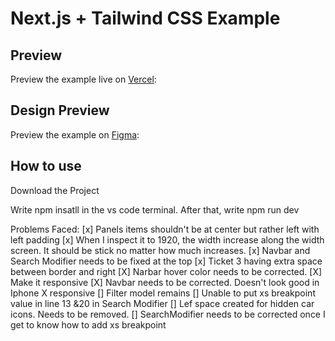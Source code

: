 # Next.js + Tailwind CSS Example

## Preview

Preview the example live on [Vercel](https://share-trip-bus-info.vercel.app/):

## Design Preview

Preview the example on [Figma](<https://www.figma.com/file/N5c8NTiBf14GzHIQ6MAzED/Bus-UI-Test-for-Candidates-(Copy)?node-id=0%3A1>):

## How to use

Download the Project

Write npm insatll in the vs code terminal. After that, write npm run dev

Problems Faced:
[x] Panels items shouldn't be at center but rather left with left padding
[x] When I inspect it to 1920, the width increase along the width screen. It should be stick no matter how much increases.
[x] Navbar and Search Modifier needs to be fixed at the top
[x] Ticket 3 having extra space between border and right
[X] Narbar hover color needs to be corrected.
[X] Make it responsive
[X] Navbar needs to be corrected. Doesn't look good in Iphone X responsive
[] Filter model remains
[] Unable to put xs breakpoint value in line 13 &20 in Search Modifier
[] Lef space created for hidden car icons. Needs to be removed.
[] SearchModifier needs to be corrected once I get to know how to add xs breakpoint

<!-- Things I have learned through this:

- Adding Custom Colors
- React Slick
- Customizing Carousal
- Tailwind on how to use ::before => before:none before:h-0
- To give border 1px, just write border, that's all
- Navbar using Headless UI -->

<!-- npm uninstalled: -->
  <!-- npm i @material-ui/icons -->
  <!-- npm i @material-ui/core -->
<!-- npm install react-slick -->
<!-- npm install slick-carousal -->

